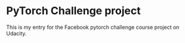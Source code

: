 # PyTorch Challenge project

This is my entry for the Facebook pytorch challenge course project on Udacity.
